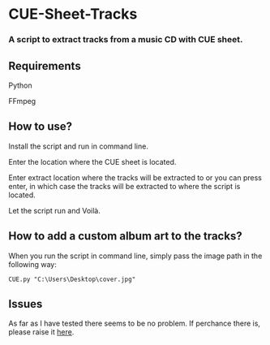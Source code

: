 # CUE-Sheet-Tracks

### A script to extract tracks from a music CD with CUE sheet.
## Requirements
Python

FFmpeg
## How to use?
Install the script and run in command line.

Enter the location where the CUE sheet is located.

Enter extract location where the tracks will be extracted to or you can press enter, in which case the tracks will be extracted to where the script is located.

Let the script run and Voilà.

## How to add a custom album art to the tracks?
When you run the script in command line, simply pass the image path in the following way:

`CUE.py "C:\Users\Desktop\cover.jpg"`

## Issues
As far as I have tested there seems to be no problem. If perchance there is, please raise it [here](https://github.com/fischpo/CUE-Sheet-Tracks/issues).

